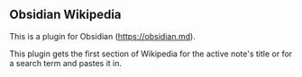 ## Obsidian Wikipedia

This is a plugin for Obsidian (https://obsidian.md).

This plugin gets the first section of Wikipedia for the active note's title or for
a search term and pastes it in.
